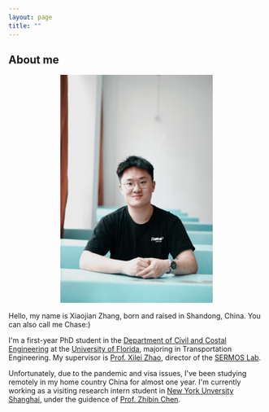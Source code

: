 ```yaml
---
layout: page
title: ""
---
```


## About me
<p align = "center">
<img  width = "300" src = "Bio.jpg">
</p>


Hello, my name is Xiaojian Zhang, born and raised in Shandong, China. You can also call me Chase:)

I'm a first-year PhD student in the [Department of Civil and Costal Engineering](https://www.essie.ufl.edu/civil-coastal-engineering/) at the [University of Florida](http://www.ufl.edu/), majoring in Transportation Engineering. My supervisor is [Prof. Xilei Zhao](https://www.essie.ufl.edu/people/name/xilei-zhao/), director of the [SERMOS Lab](https://faculty.eng.ufl.edu/sermos-lab/).

Unfortunately, due to the pandemic and visa issues, I've been studying remotely in my home country China for almost one year. I'm currently working as a visiting research intern student in [New York Unversity Shanghai](https://shanghai.nyu.edu/), under the guidence of [Prof. Zhibin Chen](https://shanghai.nyu.edu/academics/faculty/directory/zhibin-chen).
